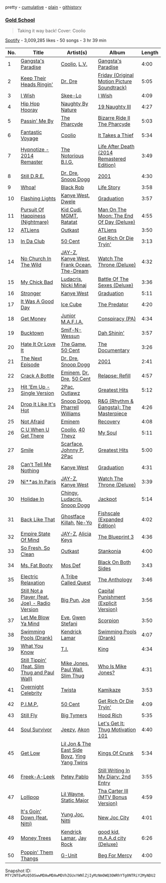 pretty - [cumulative](/playlists/cumulative/37i9dQZF1DWVA1Gq4XHa6U.md) - [plain](/playlists/plain/37i9dQZF1DWVA1Gq4XHa6U) - [githistory](https://github.githistory.xyz/mackorone/spotify-playlist-archive/blob/main/playlists/plain/37i9dQZF1DWVA1Gq4XHa6U)

### [Gold School](https://open.spotify.com/playlist/37i9dQZF1DWVA1Gq4XHa6U)

> Taking it way back! Cover: Coolio

[Spotify](https://open.spotify.com/user/spotify) - 3,009,285 likes - 50 songs - 3 hr 39 min

| No. | Title | Artist(s) | Album | Length |
|---|---|---|---|---|
| 1 | [Gangsta's Paradise](https://open.spotify.com/track/1DIXPcTDzTj8ZMHt3PDt8p) | [Coolio](https://open.spotify.com/artist/3y24n3XhZ96wgwRXjvS17T), [L.V.](https://open.spotify.com/artist/2LhsePRtgCo4THVKULQBL7) | [Gangsta's Paradise](https://open.spotify.com/album/0BJYNipGyMrw4ngKDJXzXZ) | 4:00 |
| 2 | [Keep Their Heads Ringin'](https://open.spotify.com/track/7jIujRjK5JKNrMCcAvYUTN) | [Dr\. Dre](https://open.spotify.com/artist/6DPYiyq5kWVQS4RGwxzPC7) | [Friday \(Original Motion Picture Soundtrack\)](https://open.spotify.com/album/28jbQJCBOGrZHnrkTb6uw5) | 5:05 |
| 3 | [I Wish](https://open.spotify.com/track/3LklW07tvdx2AHsgfi1Mng) | [Skee\-Lo](https://open.spotify.com/artist/55Pp4Ns5VfTSFsBraW7MQy) | [I Wish](https://open.spotify.com/album/34hLOvajp6WQOGlt6CNLSA) | 4:09 |
| 4 | [Hip Hop Hooray](https://open.spotify.com/track/1SyQ6t9RdRBK0QUCS6a797) | [Naughty By Nature](https://open.spotify.com/artist/4Otx4bRLSfpah5kX8hdgDC) | [19 Naughty III](https://open.spotify.com/album/1APlzmzWwXz3ElpmdWF5KA) | 4:27 |
| 5 | [Passin' Me By](https://open.spotify.com/track/4G3dZN9o3o2X4VKwt4CLts) | [The Pharcyde](https://open.spotify.com/artist/7yk35uHNQclPXFGFoTU44w) | [Bizarre Ride II The Pharcyde](https://open.spotify.com/album/48kU5gP41TqZEw32Cwhsna) | 5:03 |
| 6 | [Fantastic Voyage](https://open.spotify.com/track/5vpDsiVqiZLRwKAzQO708k) | [Coolio](https://open.spotify.com/artist/3y24n3XhZ96wgwRXjvS17T) | [It Takes a Thief](https://open.spotify.com/album/72hHodJKJV6cbyA5etLyNb) | 5:34 |
| 7 | [Hypnotize \- 2014 Remaster](https://open.spotify.com/track/7KwZNVEaqikRSBSpyhXK2j) | [The Notorious B.I.G.](https://open.spotify.com/artist/5me0Irg2ANcsgc93uaYrpb) | [Life After Death \(2014 Remastered Edition\)](https://open.spotify.com/album/7dRdaGSxgcBdJnrOviQRuB) | 3:49 |
| 8 | [Still D.R.E.](https://open.spotify.com/track/503OTo2dSqe7qk76rgsbep) | [Dr\. Dre](https://open.spotify.com/artist/6DPYiyq5kWVQS4RGwxzPC7), [Snoop Dogg](https://open.spotify.com/artist/7hJcb9fa4alzcOq3EaNPoG) | [2001](https://open.spotify.com/album/7q2B4M5EiBkqrlsNW8lB7N) | 4:30 |
| 9 | [Whoa!](https://open.spotify.com/track/71u5SjnkSQgzIt1UzHchbi) | [Black Rob](https://open.spotify.com/artist/1QPZhx0asYTBxD5RDqfU49) | [Life Story](https://open.spotify.com/album/1MSBtKtGF1VLBtSLgwcwKR) | 3:58 |
| 10 | [Flashing Lights](https://open.spotify.com/track/5TRPicyLGbAF2LGBFbHGvO) | [Kanye West](https://open.spotify.com/artist/5K4W6rqBFWDnAN6FQUkS6x), [Dwele](https://open.spotify.com/artist/7u6LfVyYpEzMpHLL7jTyvU) | [Graduation](https://open.spotify.com/album/4SZko61aMnmgvNhfhgTuD3) | 3:57 |
| 11 | [Pursuit Of Happiness \(Nightmare\)](https://open.spotify.com/track/6MtKObWYda2qnNIpJI21uD) | [Kid Cudi](https://open.spotify.com/artist/0fA0VVWsXO9YnASrzqfmYu), [MGMT](https://open.spotify.com/artist/0SwO7SWeDHJijQ3XNS7xEE), [Ratatat](https://open.spotify.com/artist/57dN52uHvrHOxijzpIgu3E) | [Man On The Moon: The End Of Day \(Deluxe\)](https://open.spotify.com/album/2S8AWAM0nxyFy66YnUfIs3) | 4:55 |
| 12 | [ATLiens](https://open.spotify.com/track/2vfvGlqCB7oertO5VLE0sz) | [Outkast](https://open.spotify.com/artist/1G9G7WwrXka3Z1r7aIDjI7) | [ATLiens](https://open.spotify.com/album/1IaBCF26OjgYwUCEPaIyC0) | 3:50 |
| 13 | [In Da Club](https://open.spotify.com/track/4RY96Asd9IefaL3X4LOLZ8) | [50 Cent](https://open.spotify.com/artist/3q7HBObVc0L8jNeTe5Gofh) | [Get Rich Or Die Tryin'](https://open.spotify.com/album/4ycNE7y1rp5215g1kkqk1P) | 3:13 |
| 14 | [No Church In The Wild](https://open.spotify.com/track/3Osd3Yf8K73aj4ySn6LrvK) | [JAY\-Z](https://open.spotify.com/artist/3nFkdlSjzX9mRTtwJOzDYB), [Kanye West](https://open.spotify.com/artist/5K4W6rqBFWDnAN6FQUkS6x), [Frank Ocean](https://open.spotify.com/artist/2h93pZq0e7k5yf4dywlkpM), [The\-Dream](https://open.spotify.com/artist/1W3FSF1BLpY3hlVIgvenLz) | [Watch The Throne \(Deluxe\)](https://open.spotify.com/album/2P2Xwvh2xWXIZ1OWY9S9o5) | 4:32 |
| 15 | [My Chick Bad](https://open.spotify.com/track/3bMNprrp2JDKZsGbiXpsJl) | [Ludacris](https://open.spotify.com/artist/3ipn9JLAPI5GUEo4y4jcoi), [Nicki Minaj](https://open.spotify.com/artist/0hCNtLu0JehylgoiP8L4Gh) | [Battle Of The Sexes \(Deluxe\)](https://open.spotify.com/album/00kSgH9g6nYBQhjnRQFBew) | 3:36 |
| 16 | [Stronger](https://open.spotify.com/track/0j2T0R9dR9qdJYsB7ciXhf) | [Kanye West](https://open.spotify.com/artist/5K4W6rqBFWDnAN6FQUkS6x) | [Graduation](https://open.spotify.com/album/4SZko61aMnmgvNhfhgTuD3) | 5:11 |
| 17 | [It Was A Good Day](https://open.spotify.com/track/2qOm7ukLyHUXWyR4ZWLwxA) | [Ice Cube](https://open.spotify.com/artist/3Mcii5XWf6E0lrY3Uky4cA) | [The Predator](https://open.spotify.com/album/71HM1CMYWeZzws8pyiEn46) | 4:20 |
| 18 | [Get Money](https://open.spotify.com/track/53oWwSxPuyH2cjYKXH8fgO) | [Junior M.A.F.I.A.](https://open.spotify.com/artist/3r0OeTcOw37N9juMYyyw39) | [Conspiracy \(PA\)](https://open.spotify.com/album/02GVhWjMuoQBQUtNhjWsnG) | 4:34 |
| 19 | [Bucktown](https://open.spotify.com/track/5fyRqeycMofUoGmDis5Gu6) | [Smif\-N\-Wessun](https://open.spotify.com/artist/2p0Hf0MF8Nw8lwAXokczf0) | [Dah Shinin'](https://open.spotify.com/album/0TaYPOKCUDyvZU2APQ7kPM) | 3:57 |
| 20 | [Hate It Or Love It](https://open.spotify.com/track/2wGSgTmgSF3xjRrHkTc25R) | [The Game](https://open.spotify.com/artist/0NbfKEOTQCcwd6o7wSDOHI), [50 Cent](https://open.spotify.com/artist/3q7HBObVc0L8jNeTe5Gofh) | [The Documentary](https://open.spotify.com/album/4PrPbmm0gKvaD3rerOXFg8) | 3:26 |
| 21 | [The Next Episode](https://open.spotify.com/track/4LwU4Vp6od3Sb08CsP99GC) | [Dr\. Dre](https://open.spotify.com/artist/6DPYiyq5kWVQS4RGwxzPC7), [Snoop Dogg](https://open.spotify.com/artist/7hJcb9fa4alzcOq3EaNPoG) | [2001](https://open.spotify.com/album/7q2B4M5EiBkqrlsNW8lB7N) | 2:41 |
| 22 | [Crack A Bottle](https://open.spotify.com/track/4dK00wCxlqWEeN8BoM1BHT) | [Eminem](https://open.spotify.com/artist/7dGJo4pcD2V6oG8kP0tJRR), [Dr\. Dre](https://open.spotify.com/artist/6DPYiyq5kWVQS4RGwxzPC7), [50 Cent](https://open.spotify.com/artist/3q7HBObVc0L8jNeTe5Gofh) | [Relapse: Refill](https://open.spotify.com/album/7MZzYkbHL9Tk3O6WeD4Z0Z) | 4:57 |
| 23 | [Hit 'Em Up \- Single Version](https://open.spotify.com/track/0Z2J91b2iTGLVTZC4fKgxf) | [2Pac](https://open.spotify.com/artist/1ZwdS5xdxEREPySFridCfh), [Outlawz](https://open.spotify.com/artist/2jp3Fk52x0HbymU0lNYbSC) | [Greatest Hits](https://open.spotify.com/album/1WBZyULtlANBKed7Zf9cDP) | 5:12 |
| 24 | [Drop It Like It's Hot](https://open.spotify.com/track/2NBQmPrOEEjA8VbeWOQGxO) | [Snoop Dogg](https://open.spotify.com/artist/7hJcb9fa4alzcOq3EaNPoG), [Pharrell Williams](https://open.spotify.com/artist/2RdwBSPQiwcmiDo9kixcl8) | [R&G \(Rhythm & Gangsta\): The Masterpiece](https://open.spotify.com/album/797fkvAtk0iZvP1HHPCWbp) | 4:26 |
| 25 | [Not Afraid](https://open.spotify.com/track/7Ie9W94M7OjPoZVV216Xus) | [Eminem](https://open.spotify.com/artist/7dGJo4pcD2V6oG8kP0tJRR) | [Recovery](https://open.spotify.com/album/47BiFcV59TQi2s9SkBo2pb) | 4:08 |
| 26 | [C U When U Get There](https://open.spotify.com/track/6uWez0py1zc17F7hjp7jIt) | [Coolio](https://open.spotify.com/artist/3y24n3XhZ96wgwRXjvS17T), [40 Thevz](https://open.spotify.com/artist/20GRegBvsJnKjeK587myg9) | [My Soul](https://open.spotify.com/album/2JHP97iEYtvOar1lUQOcQe) | 5:11 |
| 27 | [Smile](https://open.spotify.com/track/3q0e7q1txYuW8rRzCqzRBS) | [Scarface](https://open.spotify.com/artist/19KwjzvIL92r29IINtlPNP), [Johnny P](https://open.spotify.com/artist/2RdXF6BnaZAz1G44yNKJcj), [2Pac](https://open.spotify.com/artist/1ZwdS5xdxEREPySFridCfh) | [Greatest Hits](https://open.spotify.com/album/0GpeXsjkK2xLv2xTDEWn45) | 5:00 |
| 28 | [Can't Tell Me Nothing](https://open.spotify.com/track/0mEdbdeRFQwBhN4xfyIeUM) | [Kanye West](https://open.spotify.com/artist/5K4W6rqBFWDnAN6FQUkS6x) | [Graduation](https://open.spotify.com/album/4SZko61aMnmgvNhfhgTuD3) | 4:31 |
| 29 | [Ni\*\*as In Paris](https://open.spotify.com/track/4Li2WHPkuyCdtmokzW2007) | [JAY\-Z](https://open.spotify.com/artist/3nFkdlSjzX9mRTtwJOzDYB), [Kanye West](https://open.spotify.com/artist/5K4W6rqBFWDnAN6FQUkS6x) | [Watch The Throne \(Deluxe\)](https://open.spotify.com/album/2P2Xwvh2xWXIZ1OWY9S9o5) | 3:39 |
| 30 | [Holidae In](https://open.spotify.com/track/0FmCLEHfINGqwlyzvklNqy) | [Chingy](https://open.spotify.com/artist/3s2wTjWxK8NOX09dmsvVOh), [Ludacris](https://open.spotify.com/artist/3ipn9JLAPI5GUEo4y4jcoi), [Snoop Dogg](https://open.spotify.com/artist/7hJcb9fa4alzcOq3EaNPoG) | [Jackpot](https://open.spotify.com/album/0Hv5X7RRaM7F3hfAq0YmzB) | 5:14 |
| 31 | [Back Like That](https://open.spotify.com/track/677QqBbO6jNmvtFCjOO7to) | [Ghostface Killah](https://open.spotify.com/artist/6FD0unjzGQhX3b6eMccMJe), [Ne\-Yo](https://open.spotify.com/artist/21E3waRsmPlU7jZsS13rcj) | [Fishscale \(Expanded Edition\)](https://open.spotify.com/album/0gaLZATMEssSErDzywUqxD) | 4:02 |
| 32 | [Empire State Of Mind](https://open.spotify.com/track/2igwFfvr1OAGX9SKDCPBwO) | [JAY\-Z](https://open.spotify.com/artist/3nFkdlSjzX9mRTtwJOzDYB), [Alicia Keys](https://open.spotify.com/artist/3DiDSECUqqY1AuBP8qtaIa) | [The Blueprint 3](https://open.spotify.com/album/2CUT0104gySOIvqwtXeFsX) | 4:36 |
| 33 | [So Fresh, So Clean](https://open.spotify.com/track/6glsMWIMIxQ4BedzLqGVi4) | [Outkast](https://open.spotify.com/artist/1G9G7WwrXka3Z1r7aIDjI7) | [Stankonia](https://open.spotify.com/album/2tm3Ht61kqqRZtIYsBjxEj) | 4:00 |
| 34 | [Ms\. Fat Booty](https://open.spotify.com/track/0IVAlb0cFCH1cQ974iR1TU) | [Mos Def](https://open.spotify.com/artist/0Mz5XE0kb1GBnbLQm2VbcO) | [Black On Both Sides](https://open.spotify.com/album/5gK2l2LgWY0BA4p9uy27z6) | 3:43 |
| 35 | [Electric Relaxation](https://open.spotify.com/track/0eEXcw3JLVXcRxYrVYMy68) | [A Tribe Called Quest](https://open.spotify.com/artist/09hVIj6vWgoCDtT03h8ZCa) | [The Anthology](https://open.spotify.com/album/3FAK4h4t9uV4JxzESXllAU) | 3:46 |
| 36 | [Still Not a Player \(feat\. Joe\) \- Radio Version](https://open.spotify.com/track/3GKL13lkM5nRc4zC1lIOrR) | [Big Pun](https://open.spotify.com/artist/2Xu7q46Hf02xOoEIm4E1Qs), [Joe](https://open.spotify.com/artist/3zTOe1BtyTkwNvYZOxXktX) | [Capital Punishment \(Explicit Version\)](https://open.spotify.com/album/3IIHk2ZLXKWuVAjCbQ9g4Y) | 3:56 |
| 37 | [Let Me Blow Ya Mind](https://open.spotify.com/track/3RmKpob8xzv1pzHEQrMJah) | [Eve](https://open.spotify.com/artist/4d3yvTptO48nOYTPBcPFZC), [Gwen Stefani](https://open.spotify.com/artist/4yiQZ8tQPux8cPriYMWUFP) | [Scorpion](https://open.spotify.com/album/6ZWL1xSTEvqs5A6dBh8vZw) | 3:50 |
| 38 | [Swimming Pools \(Drank\)](https://open.spotify.com/track/6REbwUNlppTfcnV4d4ZoZi) | [Kendrick Lamar](https://open.spotify.com/artist/2YZyLoL8N0Wb9xBt1NhZWg) | [Swimming Pools \(Drank\)](https://open.spotify.com/album/2XPrwlaAHHXnJzP9tBcIzH) | 4:07 |
| 39 | [What You Know](https://open.spotify.com/track/0CAJdthKDdRjB2h8YOguN6) | [T.I.](https://open.spotify.com/artist/4OBJLual30L7gRl5UkeRcT) | [King](https://open.spotify.com/album/2X7s6Gt8Xz2qEwlw4GVcQo) | 4:34 |
| 40 | [Still Tippin' \(feat\. Slim Thug and Paul Wall\)](https://open.spotify.com/track/59rtiYOPgMEDf3yPEfU2la) | [Mike Jones](https://open.spotify.com/artist/07VmOvmuBp9G0gb8BTrpn0), [Paul Wall](https://open.spotify.com/artist/0k7Xl1pqI3tu8sSEjo5oEg), [Slim Thug](https://open.spotify.com/artist/0st5vgzw9XkH5ALJiUM1lE) | [Who Is Mike Jones?](https://open.spotify.com/album/1YU3MPIMY9rZOE899khVj2) | 4:31 |
| 41 | [Overnight Celebrity](https://open.spotify.com/track/2tOZtdbkAMQASWokLvSlzj) | [Twista](https://open.spotify.com/artist/6vbY3hOaCAhC7VjucswgdS) | [Kamikaze](https://open.spotify.com/album/7tbgPQub8dUigxMdkYDfOb) | 3:53 |
| 42 | [P.I.M.P.](https://open.spotify.com/track/2D1hlMwWWXpkc3CZJ5U351) | [50 Cent](https://open.spotify.com/artist/3q7HBObVc0L8jNeTe5Gofh) | [Get Rich Or Die Tryin'](https://open.spotify.com/album/4ycNE7y1rp5215g1kkqk1P) | 4:09 |
| 43 | [Still Fly](https://open.spotify.com/track/563vSy3HB5NHxel1VGQCW6) | [Big Tymers](https://open.spotify.com/artist/4jWGfUCFeTu5e0wprRhHXR) | [Hood Rich](https://open.spotify.com/album/3qcWuKB3pGWcB07FWksnWr) | 5:35 |
| 44 | [Soul Survivor](https://open.spotify.com/track/0Ss50OU9tCozI7JIywkv14) | [Jeezy](https://open.spotify.com/artist/4yBK75WVCQXej1p04GWqxH), [Akon](https://open.spotify.com/artist/0z4gvV4rjIZ9wHck67ucSV) | [Let's Get It: Thug Motivation 101](https://open.spotify.com/album/6hiOeC9YErltT6CnK4pfJN) | 4:40 |
| 45 | [Get Low](https://open.spotify.com/track/0r2Bul2NuCViraT2zX1l5j) | [Lil Jon & The East Side Boyz](https://open.spotify.com/artist/3ciRvbBIVz9fBoPbtSYq4x), [Ying Yang Twins](https://open.spotify.com/artist/44PA0rCQXikgOWbfY7Fq7m) | [Kings Of Crunk](https://open.spotify.com/album/4htcOW08TqINNLbcSf9esI) | 5:34 |
| 46 | [Freek\-A\-Leek](https://open.spotify.com/track/4MeDnO5yA2Zi6IMlVApRci) | [Petey Pablo](https://open.spotify.com/artist/4Js9eYwAf9rypNtV8pNSw9) | [Still Writing In My Diary: 2nd Entry](https://open.spotify.com/album/2R7G5Z0RWWZU1V731JZG68) | 3:55 |
| 47 | [Lollipop](https://open.spotify.com/track/1pm7lQGl6mvKWDxesZTVFp) | [Lil Wayne](https://open.spotify.com/artist/55Aa2cqylxrFIXC767Z865), [Static Major](https://open.spotify.com/artist/3pbi8H08p95NUZ7m6ybxUV) | [Tha Carter III \(MTV Bonus Version\)](https://open.spotify.com/album/4fRZNOawjx1uzGLN3VhAZ4) | 4:59 |
| 48 | [It's Goin' Down \(feat\. Nitti\)](https://open.spotify.com/track/05Sgj1Hx03ZXc57gsV1kfX) | [Yung Joc](https://open.spotify.com/artist/23LbwefIODbyGdRbAz3urj), [Nitti](https://open.spotify.com/artist/5jx1ZcYEEgdi86Gzc4T7Jq) | [New Joc City](https://open.spotify.com/album/1Lr1TMh8vcdD3OvrzQTGVn) | 4:01 |
| 49 | [Money Trees](https://open.spotify.com/track/0AOvNRgl0SMfOibWA5bP8o) | [Kendrick Lamar](https://open.spotify.com/artist/2YZyLoL8N0Wb9xBt1NhZWg), [Jay Rock](https://open.spotify.com/artist/28ExwzUQsvgJooOI0X1mr3) | [good kid, m.A.A.d city \(Deluxe\)](https://open.spotify.com/album/3DGQ1iZ9XKUQxAUWjfC34w) | 6:26 |
| 50 | [Poppin' Them Thangs](https://open.spotify.com/track/4E5IFAXCob6QqZaJMTw5YN) | [G\-Unit](https://open.spotify.com/artist/6evKD5JWJON3qPBJtUEmtY) | [Beg For Mercy](https://open.spotify.com/album/0BolFrIcCXXppUK50ETvgy) | 4:00 |

Snapshot ID: `MTY2NTEwMzQ5OSwwMDAwMDAwMDVhZGUxYWNlZjIyMzNmOWQ3OWRhYTg0NTRiY2MyNDU2`
